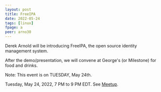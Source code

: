 ```yaml
---
layout: post
title: FreeIPA
date: 2022-05-24
tags: [linux]
fpage: a
peer: arno30
---
```


Derek Arnold will be introducing FreeIPA, the open source identity management
system.

After the demo/presentation, we will convene at George's (or Milestone) for
food and drinks.

Note: This event is on TUESDAY, May 24th.

Tuesday, May 24, 2022, 7 PM to 9 PM EDT. See [Meetup]({{site.meetupurl}}).
